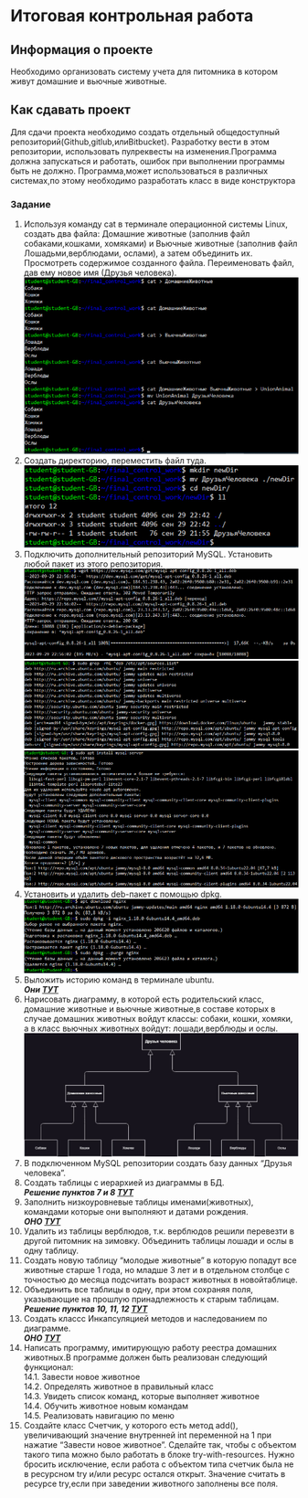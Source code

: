 # Итоговая контрольная работа 
## Информация о проекте 
Необходимо организовать систему учета для питомника в котором живут домашние и вьючные животные. 
## Как сдавать проект 
Для сдачи проекта необходимо создать отдельный общедоступный репозиторий(Github,gitlub,илиBitbucket). Разработку вести в этом репозитории, использовать пулреквесты на изменения.Программа должна запускаться и работать, ошибок при выполнении программы быть не должно. Программа,может использоваться в различных системах,по этому необходимо разработать класс в виде конструктора
### Задание 
1. Используя команду cat в терминале операционной системы Linux, создать два файла: Домашние животные (заполнив файл собаками,кошками, хомяками) и Вьючные животные (заполнив файл Лошадьми,верблюдами, ослами), а затем объединить их. Просмотреть содержимое созданного файла. Переименовать файл, дав ему новое имя (Друзья человека). 
![Задание 1](https://github.com/EvgenyVolenko/Final_control_work_on_the_specialization_block/blob/main/Pictures/task_1.jpg)
2. Создать директорию, переместить файл туда. 
![Задание 2](https://github.com/EvgenyVolenko/Final_control_work_on_the_specialization_block/blob/main/Pictures/task_2.jpg)
3. Подключить дополнительный репозиторий MySQL. Установить любой пакет из этого репозитория. 
![Задание 3_1](https://github.com/EvgenyVolenko/Final_control_work_on_the_specialization_block/blob/main/Pictures/task_3_1.jpg)
![Задание 3_2](https://github.com/EvgenyVolenko/Final_control_work_on_the_specialization_block/blob/main/Pictures/task_3_2.jpg)
![Задание 3_3](https://github.com/EvgenyVolenko/Final_control_work_on_the_specialization_block/blob/main/Pictures/task_3_3.jpg)
4. Установить и удалить deb-пакет с помощью dpkg. 
![Задание 4](https://github.com/EvgenyVolenko/Final_control_work_on_the_specialization_block/blob/main/Pictures/task_4.jpg)
5. Выложить историю команд в терминале ubuntu.\
***Они [ТУТ](https://github.com/EvgenyVolenko/Final_control_work_on_the_specialization_block/blob/main/TaskFiles/History.txt)***
6. Нарисовать диаграмму, в которой есть родительский класс, домашние животные и вьючные животные,в составе которых в случае домашних животных войдут классы: собаки, кошки, хомяки, а в класс вьючных животных войдут: лошади,верблюды и ослы.
![Диаграмма](https://github.com/EvgenyVolenko/Final_control_work_on_the_specialization_block/blob/main/Pictures/Diagram.jpg)
7. В подключенном MySQL репозитории создать базу данных “Друзья человека”.
8. Создать таблицы с иерархией из диаграммы в БД.\
***Решение пунктов 7 и 8 [ТУТ](https://github.com/EvgenyVolenko/Final_control_work_on_the_specialization_block/blob/main/TaskFiles/CreateDatabases.sql)***
9. Заполнить низкоуровневые таблицы именами(животных), командами которые они выполняют и датами рождения.\
***ОНО [ТУТ](https://github.com/EvgenyVolenko/Final_control_work_on_the_specialization_block/blob/main/TaskFiles/FillingTables.sql)***
10. Удалить из таблицы верблюдов, т.к. верблюдов решили перевезти в другой питомник на зимовку. Объединить таблицы лошади и ослы в одну таблицу.
11. Создать новую таблицу “молодые животные” в которую попадут все животные старше 1 года, но младше 3 лет и в отдельном столбце с точностью до месяца подсчитать возраст животных в новойтаблице.
12. Объединить все таблицы в одну, при этом сохраняя поля, указывающие на прошлую принадлежность к старым таблицам.\
***Решение пунктов 10, 11, 12 [ТУТ](https://github.com/EvgenyVolenko/Final_control_work_on_the_specialization_block/blob/main/TaskFiles/Tasks.sql)***
13. Создать классс Инкапсуляцией методов и наследованием по диаграмме.\
***ОНО [ТУТ](https://github.com/EvgenyVolenko/Final_control_work_on_the_specialization_block/blob/main/model/)***
14. Написать программу, имитирующую работу реестра домашних животных.В программе должен быть реализован следующий функционал:\
    14.1. Завести новое животное\
    14.2. Определять животное в правильный класс\
    14.3. Увидеть список команд, которые выполняет животное\
    14.4. Обучить животное новым командам\
    14.5. Реализовать навигацию по меню
15. Создайте класс Счетчик, у которого есть метод add(), увеличивающий значение внутренней int переменной на 1 при нажатие “Завести новое животное”. Сделайте так, чтобы с объектом такого типа можно было работать в блоке try-with-resources. Нужно бросить исключение, если работа с объектом типа счетчик была не в ресурсном try и/или ресурс остался открыт. Значение считать в ресурсе try,если при заведении животного заполнены все поля.
